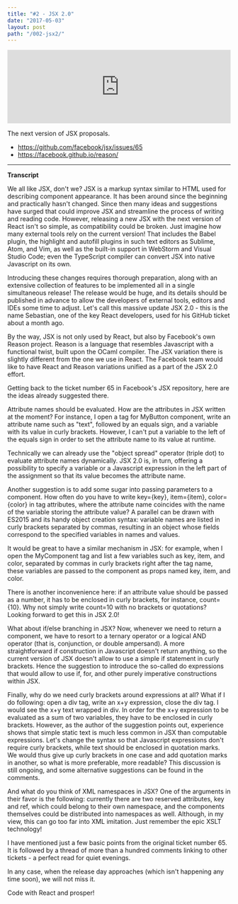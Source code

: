 ```yaml
---
title: "#2 - JSX 2.0"
date: "2017-05-03"
layout: post
path: "/002-jsx2/"
---
```


<iframe width="100%" height="166" scrolling="no" frameborder="no" src="https://w.soundcloud.com/player/?url=https%3A//api.soundcloud.com/tracks/320721705&amp;color=ff5500&amp;auto_play=false&amp;hide_related=false&amp;show_comments=true&amp;show_user=true&amp;show_reposts=false"></iframe>

The next version of JSX proposals.
- https://github.com/facebook/jsx/issues/65
- https://facebook.github.io/reason/

---
**Transcript**

We all like JSX, don't we? JSX is a markup syntax similar to HTML used for describing component appearance. It has been around since the beginning and practically hasn't changed. Since then many ideas and suggestions have surged that could improve JSX and streamline the process of writing and reading code. However, releasing a new JSX with the next version of React isn't so simple, as compatibility could be broken. Just imagine how many external tools rely on the current version! That includes the Babel plugin, the highlight and autofill plugins in such text editors as Sublime, Atom, and Vim, as well as the built-in support in WebStorm and Visual Studio Code; even the TypeScript compiler can convert JSX into native Javascript on its own.

Introducing these changes requires thorough preparation, along with an extensive collection of features to be implemented all in a single simultaneous release! The release would be huge, and its details should be published in advance to allow the developers of external tools, editors and IDEs some time to adjust. Let's call this massive update JSX 2.0 - this is the name Sebastian, one of the key React developers, used for his GitHub ticket about a month ago. 

By the way, JSX is not only used by React, but also by Facebook's own Reason project. Reason is a language that resembles Javascript with a functional twist, built upon the OCaml compiler. The JSX variation there is slightly different from the one we use in React. The Facebook team would like to have React and Reason variations unified as a part of the JSX 2.0 effort.

Getting back to the ticket number 65 in Facebook's JSX repository, here are the ideas already suggested there.

Attribute names should be evaluated. How are the attributes in JSX written at the moment? For instance, I open a tag for MyButton component, write an attribute name such as "text", followed by an equals sign, and a variable with its value in curly brackets. However, I can't put a variable to the left of the equals sign in order to set the attribute name to its value at runtime.

Technically we can already use the "object spread" operator (triple dot) to evaluate attribute names dynamically. JSX 2.0 is, in turn, offering a possibility to specify a variable or a Javascript expression in the left part of the assignment so that its value becomes the attribute name.

Another suggestion is to add some sugar into passing parameters to a component. How often do you have to write key={key}, item={item}, color={color} in tag attributes, where the attribute name coincides with the name of the variable storing the attribute value? A parallel can be drawn with ES2015 and its handy object creation syntax: variable names are listed in curly brackets separated by commas, resulting in an object whose fields correspond to the specified variables in names and values.

It would be great to have a similar mechanism in JSX: for example, when I open the MyComponent tag and list a few variables such as key, item, and color, separated by commas in curly brackets right after the tag name, these variables are passed to the component as props named key, item, and color.

There is another inconvenience here: if an attribute value should be passed as a number, it has to be enclosed in curly brackets, for instance, count={10}. Why not simply write count=10 with no brackets or quotations? Looking forward to get this in JSX 2.0!

What about if/else branching in JSX? Now, whenever we need to return a component, we have to resort to a ternary operator or a logical AND operator (that is, conjunction, or double ampersand). A more straightforward if construction in Javascript doesn't return anything, so the current version of JSX doesn't allow to use a simple if statement in curly brackets. Hence the suggestion to introduce the so-called do expressions that would allow to use if, for, and other purely imperative constructions within JSX.

Finally, why do we need curly brackets around expressions at all? What if I do following: open a div tag, write an x+y expression, close the div tag. I would see the x+y text wrapped in div. In order for the x+y expression to be evaluated as a sum of two variables, they have to be enclosed in curly brackets. However, as the author of the suggestion points out, experience shows that simple static text is much less common in JSX than computable expressions. Let's change the syntax so that Javascript expressions don't require curly brackets, while text should be enclosed in quotation marks. We would thus give up curly brackets in one case and add quotation marks in another, so what is more preferable, more readable? This discussion is still ongoing, and some alternative suggestions can be found in the comments.

And what do you think of XML namespaces in JSX? One of the arguments in their favor is the following: currently there are two reserved attributes, key and ref, which could belong to their own namespace, and the components themselves could be distributed into namespaces as well. Although, in my view, this can go too far into XML imitation. Just remember the epic XSLT technology!

I have mentioned just a few basic points from the original ticket number 65. It is followed by a thread of more than a hundred comments linking to other tickets - a perfect read for quiet evenings.

In any case, when the release day approaches (which isn't happening any time soon), we will not miss it.

Code with React and prosper!



